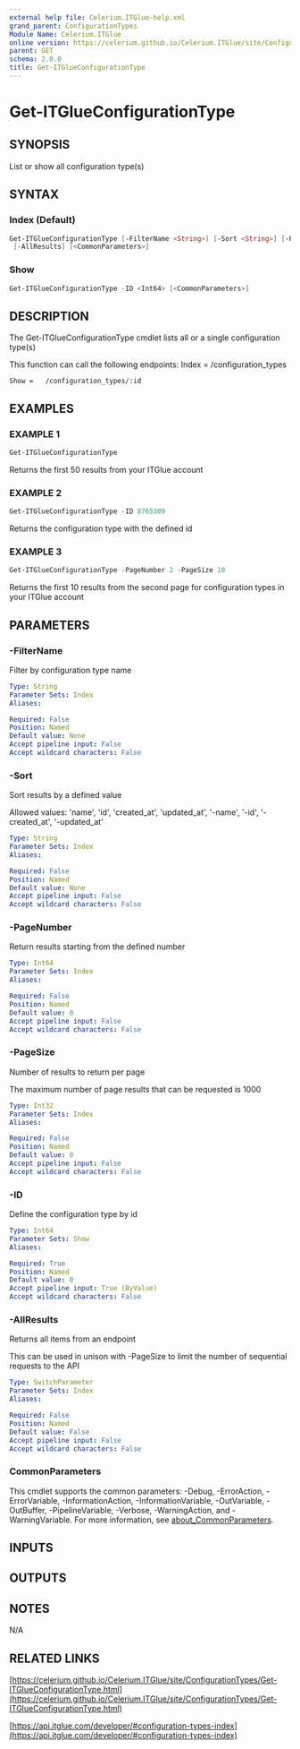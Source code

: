 ```yaml
---
external help file: Celerium.ITGlue-help.xml
grand_parent: ConfigurationTypes
Module Name: Celerium.ITGlue
online version: https://celerium.github.io/Celerium.ITGlue/site/ConfigurationTypes/Get-ITGlueConfigurationType.html
parent: GET
schema: 2.0.0
title: Get-ITGlueConfigurationType
---
```


# Get-ITGlueConfigurationType

## SYNOPSIS
List or show all configuration type(s)

## SYNTAX

### Index (Default)
```powershell
Get-ITGlueConfigurationType [-FilterName <String>] [-Sort <String>] [-PageNumber <Int64>] [-PageSize <Int32>]
 [-AllResults] [<CommonParameters>]
```

### Show
```powershell
Get-ITGlueConfigurationType -ID <Int64> [<CommonParameters>]
```

## DESCRIPTION
The Get-ITGlueConfigurationType cmdlet lists all or a single
configuration type(s)

This function can call the following endpoints:
    Index =  /configuration_types

    Show =   /configuration_types/:id

## EXAMPLES

### EXAMPLE 1
```powershell
Get-ITGlueConfigurationType
```

Returns the first 50 results from your ITGlue account

### EXAMPLE 2
```powershell
Get-ITGlueConfigurationType -ID 8765309
```

Returns the configuration type with the defined id

### EXAMPLE 3
```powershell
Get-ITGlueConfigurationType -PageNumber 2 -PageSize 10
```

Returns the first 10 results from the second page for configuration types
in your ITGlue account

## PARAMETERS

### -FilterName
Filter by configuration type name

```yaml
Type: String
Parameter Sets: Index
Aliases:

Required: False
Position: Named
Default value: None
Accept pipeline input: False
Accept wildcard characters: False
```

### -Sort
Sort results by a defined value

Allowed values:
'name', 'id', 'created_at', 'updated_at',
'-name', '-id', '-created_at', '-updated_at'

```yaml
Type: String
Parameter Sets: Index
Aliases:

Required: False
Position: Named
Default value: None
Accept pipeline input: False
Accept wildcard characters: False
```

### -PageNumber
Return results starting from the defined number

```yaml
Type: Int64
Parameter Sets: Index
Aliases:

Required: False
Position: Named
Default value: 0
Accept pipeline input: False
Accept wildcard characters: False
```

### -PageSize
Number of results to return per page

The maximum number of page results that can be
requested is 1000

```yaml
Type: Int32
Parameter Sets: Index
Aliases:

Required: False
Position: Named
Default value: 0
Accept pipeline input: False
Accept wildcard characters: False
```

### -ID
Define the configuration type by id

```yaml
Type: Int64
Parameter Sets: Show
Aliases:

Required: True
Position: Named
Default value: 0
Accept pipeline input: True (ByValue)
Accept wildcard characters: False
```

### -AllResults
Returns all items from an endpoint

This can be used in unison with -PageSize to limit the number of
sequential requests to the API

```yaml
Type: SwitchParameter
Parameter Sets: Index
Aliases:

Required: False
Position: Named
Default value: False
Accept pipeline input: False
Accept wildcard characters: False
```

### CommonParameters
This cmdlet supports the common parameters: -Debug, -ErrorAction, -ErrorVariable, -InformationAction, -InformationVariable, -OutVariable, -OutBuffer, -PipelineVariable, -Verbose, -WarningAction, and -WarningVariable. For more information, see [about_CommonParameters](http://go.microsoft.com/fwlink/?LinkID=113216).

## INPUTS

## OUTPUTS

## NOTES
N/A

## RELATED LINKS

[https://celerium.github.io/Celerium.ITGlue/site/ConfigurationTypes/Get-ITGlueConfigurationType.html](https://celerium.github.io/Celerium.ITGlue/site/ConfigurationTypes/Get-ITGlueConfigurationType.html)

[https://api.itglue.com/developer/#configuration-types-index](https://api.itglue.com/developer/#configuration-types-index)

